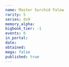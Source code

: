 ```yaml
---
name: Master Surchid Falow
rarity: 5
series: ds9
memory_alpha:
bigbook_tier: -1
events: 0
in_portal:
date:
obtained:
mega: false
published: true
---
```



